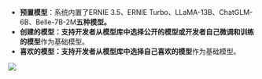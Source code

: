 + **预置模型**：系统内置了ERNIE 3.5、ERNIE Turbo、LLaMA-13B、ChatGLM-6B、Belle-7B-2M**五种模型。**
+ ******创建的模型**：支持开发者从模型库中选择公开的模型或开发者**自己微调和训练的模型**作为基础模型。
+ ******喜欢的模型**：支持开发者从模型库中选择自己**喜欢的模型**作为基础模型。

![](https://cdn.nlark.com/yuque/0/2024/png/2639475/1732506157349-701b2378-52fb-4161-a378-c35de2acd367.png)



